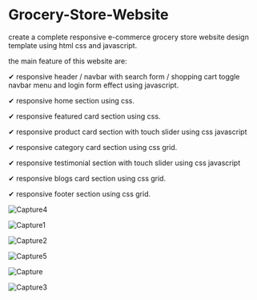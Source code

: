 # Grocery-Store-Website

create a complete responsive e-commerce grocery store website design template using html css and javascript.

the main feature of this website are:

✔ responsive header / navbar with search form / shopping cart toggle navbar menu and login form effect using javascript.

✔ responsive home section using css.

✔ responsive featured card section using css.

✔ responsive product card section with touch slider using css javascript

✔ responsive category card section using css grid.

✔ responsive testimonial section with touch slider using css javascript

✔ responsive blogs card section using css grid.

✔ responsive footer section using css grid.

![Capture4](https://user-images.githubusercontent.com/83149494/213843058-70cf3cbf-6e8c-4882-aba1-2926adefe3a5.png)

![Capture1](https://user-images.githubusercontent.com/83149494/213843068-cd8912fd-87c3-447f-bbe0-b16b3488c938.PNG)

![Capture2](https://user-images.githubusercontent.com/83149494/213843070-1d1516cd-9bee-4302-8101-ca606249c533.PNG)

![Capture5](https://user-images.githubusercontent.com/83149494/213843099-4ffd8e71-9acc-4a64-b05f-822cda3b6672.png)

![Capture](https://user-images.githubusercontent.com/83149494/213843112-b92dc0f7-043f-4029-96e1-7239f3bdd026.PNG)

![Capture3](https://user-images.githubusercontent.com/83149494/213843125-a8b0917a-5d4b-4838-84fd-8c2afd5b5800.PNG)
